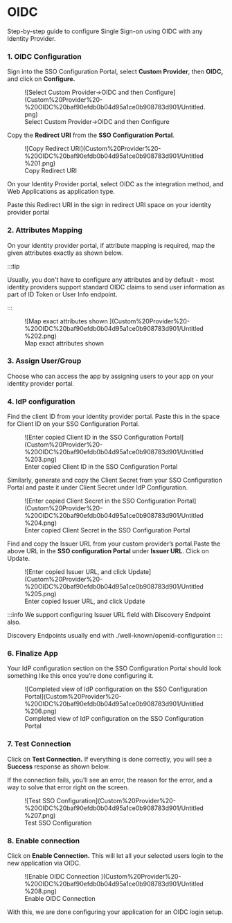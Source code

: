 
# OIDC

<Subtitle>Step-by-step guide to configure Single Sign-on using OIDC with any Identity Provider. </Subtitle>

### 1. OIDC Configuration

Sign into the SSO Configuration Portal, select **Custom Provider**, then **OIDC,** and click on **Configure.**  

<figure>![Select Custom Provider→OIDC and then Configure](Custom%20Provider%20-%20OIDC%20baf90efdb0b04d95a1ce0b908783d901/Untitled.png)
<figcaption>Select Custom Provider→OIDC and then Configure</figcaption></figure>

Copy the **Redirect URl** from the **SSO Configuration Portal**.

<figure>![Copy Redirect URI](Custom%20Provider%20-%20OIDC%20baf90efdb0b04d95a1ce0b908783d901/Untitled%201.png)
<figcaption>Copy Redirect URI</figcaption></figure>

On your Identity Provider portal, select OIDC as the integration method, and Web Applications as application type.

Paste this Redirect URI in the sign in redirect URI space on your identity provider portal  

### 2. Attributes Mapping

On your identity provider portal, if attribute mapping is required, map the given attributes exactly as shown below.

:::tip

Usually, you don't have to configure any attributes and by default - most identity providers support standard OIDC claims to send user information as part of ID Token or User Info endpoint.

:::

<figure>![Map exact attributes shown ](Custom%20Provider%20-%20OIDC%20baf90efdb0b04d95a1ce0b908783d901/Untitled%202.png)
<figcaption>Map exact attributes shown</figcaption></figure>

### 3. Assign User/Group

Choose who can access the app by assigning users to your app on your identity provider portal.

### 4. IdP configuration

Find the client ID from your identity provider portal. Paste this in the space for Client ID on your SSO Configuration Portal.

<figure>![Enter copied Client ID in the SSO Configuration Portal](Custom%20Provider%20-%20OIDC%20baf90efdb0b04d95a1ce0b908783d901/Untitled%203.png)
<figcaption>Enter copied Client ID in the SSO Configuration Portal</figcaption></figure>

Similarly, generate and copy the Client Secret from your SSO Configuration Portal and paste it under Client Secret under IdP  Configuration.

<figure>![Enter copied Client Secret in the SSO Configuration Portal](Custom%20Provider%20-%20OIDC%20baf90efdb0b04d95a1ce0b908783d901/Untitled%204.png)
<figcaption>Enter copied Client Secret in the SSO Configuration Portal</figcaption></figure>

Find and copy the Issuer URL from your custom provider’s portal.Paste the above URL in the **SSO configuration Portal** under **Issuer URL**. Click on Update.

<figure>![Enter copied Issuer URL, and click Update](Custom%20Provider%20-%20OIDC%20baf90efdb0b04d95a1ce0b908783d901/Untitled%205.png)
<figcaption>Enter copied Issuer URL, and click Update</figcaption></figure>

:::info
We support configuring Issuer URL field with Discovery Endpoint also.

Discovery Endpoints usually end with ./well-known/openid-configuration
:::

### 6. Finalize App

Your IdP configuration section on the SSO Configuration Portal should look something like this once you’re done configuring it.

<figure>![Completed view of IdP configuration on the SSO Configuration Portal](Custom%20Provider%20-%20OIDC%20baf90efdb0b04d95a1ce0b908783d901/Untitled%206.png)
<figcaption>Completed view of IdP configuration on the SSO Configuration Portal</figcaption></figure>

### 7. Test Connection

Click on **Test Connection.** If everything is done correctly, you will see a **Success** response as shown below.

If the connection fails, you’ll see an error, the reason for the error, and a way to solve that error right on the screen.  

<figure>![Test SSO Configuration](Custom%20Provider%20-%20OIDC%20baf90efdb0b04d95a1ce0b908783d901/Untitled%207.png)
<figcaption>Test SSO Configuration</figcaption></figure>

### 8. Enable connection

Click on **Enable Connection.** This will let all your selected users login to the new application via OIDC.

<figure>![Enable OIDC Connection ](Custom%20Provider%20-%20OIDC%20baf90efdb0b04d95a1ce0b908783d901/Untitled%208.png)
<figcaption>Enable OIDC Connection</figcaption></figure>

With this, we are done configuring your application for an OIDC login setup.

